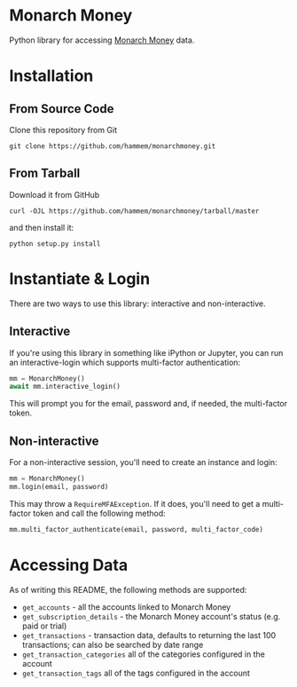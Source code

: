 # Monarch Money

Python library for accessing [Monarch Money](https://www.monarchmoney.com/referral/ngam2i643l) data.

# Installation

## From Source Code

Clone this repository from Git

`git clone https://github.com/hammem/monarchmoney.git`

## From Tarball

Download it from GitHub

`curl -OJL https://github.com/hammem/monarchmoney/tarball/master`

and then install it:

`python setup.py install`

# Instantiate & Login

There are two ways to use this library: interactive and non-interactive.

## Interactive

If you're using this library in something like iPython or Jupyter, you can run an interactive-login which supports multi-factor authentication:

```python
mm = MonarchMoney()
await mm.interactive_login()
```
This will prompt you for the email, password and, if needed, the multi-factor token.

## Non-interactive

For a non-interactive session, you'll need to create an instance and login:

```python
mm = MonarchMoney()
mm.login(email, password)
```

This may throw a `RequireMFAException`.  If it does, you'll need to get a multi-factor token and call the following method:

```python
mm.multi_factor_authenticate(email, password, multi_factor_code)
```

# Accessing Data

As of writing this README, the following methods are supported:

- `get_accounts` - all the accounts linked to Monarch Money 
- `get_subscription_details` - the Monarch Money account's status (e.g. paid or trial)
- `get_transactions` - transaction data, defaults to returning the last 100 transactions; can also be searched by date range
- `get_transaction_categories` all of the categories configured in the account
- `get_transaction_tags`  all of the tags configured in the account


